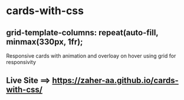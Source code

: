 # cards-with-css
## grid-template-columns: repeat(auto-fill, minmax(330px, 1fr);
Responsive cards with animation and overloay on hover using grid for responsivity 
## Live Site ==> https://zaher-aa.github.io/cards-with-css/
